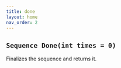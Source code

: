 ```yaml
---
title: done
layout: home
nav_order: 2
---
```


## `Sequence Done(int times = 0)`

Finalizes the sequence and returns it.
